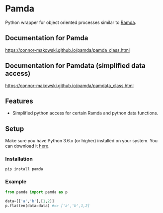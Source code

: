 Pamda
==========
Python wrapper for object oriented processes similar to [Ramda](https://ramdajs.com/docs/).


Documentation for Pamda
--------
https://connor-makowski.github.io/pamda/pamda_class.html

Documentation for Pamdata (simplified data access)
--------
https://connor-makowski.github.io/pamda/pamdata_class.html

Features
--------

- Simplified python access for certain Ramda and python data functions.

Setup
----------

Make sure you have Python 3.6.x (or higher) installed on your system. You can download it [here](https://www.python.org/downloads/).

### Installation

```
pip install pamda
```

### Example
```py
from pamda import pamda as p

data=[['a','b'],[1,2]]
p.flatten(data=data) #=> ['a','b',1,2]
```
